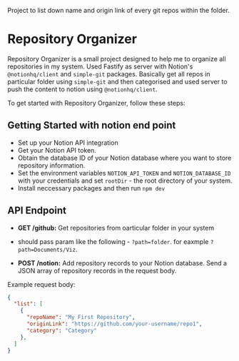 Project to list down name and origin link of every git repos within the folder.

# Repository Organizer
Repository Organizer is a small project designed to help me to organize all repositories in my system. Used Fastify as server with Notion's `@notionhq/client` and `simple-git` packages. Basically get all repos in particular folder using `simple-git` and then categorised and used server to push the content to notion using `@notionhq/client`. 


To get started with Repository Organizer, follow these steps:

## Getting Started with notion end point

- Set up your Notion API integration
- Get your Notion API token.
- Obtain the database ID of your Notion database where you want to store repository information.
- Set the environment variables `NOTION_API_TOKEN` and `NOTION_DATABASE_ID` with your credentials and set `rootDir` - the root directory of your system.
- Install neccessary packages and then run `npm dev`

## API Endpoint

-  **GET /github:** Get repositories from oarticular folder in your system
- should pass param like the following - `?path=folder`. for eaxmple `?path=Documents/Viz`.

- **POST /notion:** Add repository records to your Notion database. Send a JSON array of repository records in the request body.

Example request body:
```json
{
  "list": [
    {
      "repoName": "My First Repository",
      "originLink": "https://github.com/your-username/repo1",
      "category": "Category"
    },
  ]
}
```